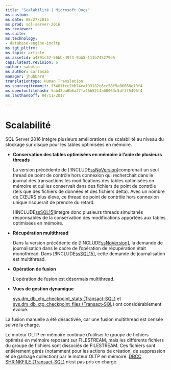 ```yaml
---
title: "Scalabilité | Microsoft Docs"
ms.custom: 
ms.date: 08/27/2015
ms.prod: sql-server-2016
ms.reviewer: 
ms.suite: 
ms.technology:
- database-engine-imoltp
ms.tgt_pltfrm: 
ms.topic: article
ms.assetid: a4891c57-56bb-49f4-9bb5-f11b745279e5
caps.latest.revision: 6
author: sabotta
ms.author: carlasab
manager: jhubbard
translationtype: Human Translation
ms.sourcegitcommit: f3481fcc2bb74eaf93182e6cc58f5a06666e10f4
ms.openlocfilehash: 5ab43ba6b6a27fa46b5214a60063c5df3f5496f4
ms.lasthandoff: 04/11/2017

---
```

# <a name="scalability"></a>Scalabilité
  SQL Server 2016 intègre plusieurs améliorations de scalabilité au niveau du stockage sur disque pour les tables optimisées en mémoire.  
  
-   **Conservation des tables optimisées en mémoire à l’aide de plusieurs threads**  
  
     La version précédente de [!INCLUDE[ssNoVersion](../../includes/ssnoversion-md.md)]comprenait un seul thread de point de contrôle hors connexion qui recherchait dans le journal des transactions les modifications des tables optimisées en mémoire et qui les conservait dans des fichiers de point de contrôle (tels que des fichiers de données et des fichiers delta). Avec un nombre de CŒURS plus élevé, ce thread de point de contrôle hors connexion unique risquerait de prendre du retard.  
  
     [!INCLUDE[ssSQL15](../../includes/sssql15-md.md)]intègre donc plusieurs threads simultanés responsables de la conservation des modifications apportées aux tables optimisées en mémoire.  
  
-   **Récupération multithread**  
  
     Dans la version précédente de [!INCLUDE[ssNoVersion](../../includes/ssnoversion-md.md)], la demande de journalisation dans le cadre de l’opération de récupération était monothread. Dans [!INCLUDE[ssSQL15](../../includes/sssql15-md.md)], cette demande de journalisation est multithread.  
  
-   **Opération de fusion**  
  
     L’opération de fusion est désormais multithread.  
  
-   **Vues de gestion dynamique**  
  
     [sys.dm_db_xtp_checkpoint_stats &#40;Transact-SQL&#41;](../../relational-databases/system-dynamic-management-views/sys-dm-db-xtp-checkpoint-stats-transact-sql.md) et [sys.dm_db_xtp_checkpoint_files &#40;Transact-SQL&#41;](../../relational-databases/system-dynamic-management-views/sys-dm-db-xtp-checkpoint-files-transact-sql.md) ont considérablement évolué.  
  
 La fusion manuelle a été désactivée, car une fusion multithread est censée suivre la charge.  
  
 Le moteur OLTP en mémoire continue d’utiliser le groupe de fichiers optimisé en mémoire reposant sur FILESTREAM, mais les différents fichiers du groupe de fichiers sont dissociés de FILESTREAM. Ces fichiers sont entièrement gérés (notamment pour les actions de création, de suppression et de garbage collection) par le moteur OLTP en mémoire. [DBCC SHRINKFILE &#40;Transact-SQL&#41;](../../t-sql/database-console-commands/dbcc-shrinkfile-transact-sql.md) n’est pas pris en charge.  
  
  

